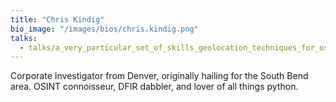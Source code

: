 ```yaml
---
title: "Chris Kindig"
bio_image: "/images/bios/chris.kindig.png"
talks:
  - talks/a_very_particular_set_of_skills_geolocation_techniques_for_osint_and_investigation.md
---
```

Corporate Investigator from Denver, originally hailing for the South Bend area. OSINT connoisseur, DFIR dabbler, and lover of all things python.